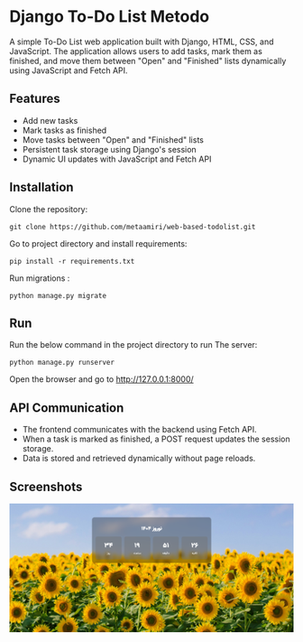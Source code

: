 # Django To-Do List Metodo
A simple To-Do List web application built with Django, HTML, CSS, and JavaScript. The application allows users to add tasks, mark them as finished, and move them between "Open" and "Finished" lists dynamically using JavaScript and Fetch API.

## Features
- Add new tasks
- Mark tasks as finished
- Move tasks between "Open" and "Finished" lists
- Persistent task storage using Django's session
- Dynamic UI updates with JavaScript and Fetch API

## Installation

Clone the repository:
```
git clone https://github.com/metaamiri/web-based-todolist.git
```
Go to project directory and install requirements:
```
pip install -r requirements.txt
```
Run migrations :
```
python manage.py migrate
```
## Run
Run the below command in the project directory to run The server:
```
python manage.py runserver
```
Open the browser and go to http://127.0.0.1:8000/

## API Communication
- The frontend communicates with the backend using Fetch API.
- When a task is marked as finished, a POST request updates the session storage.
- Data is stored and retrieved dynamically without page reloads.

## Screenshots
![Screenshot of output.](https://github.com/metaamiri/nowruz-counter/blob/main/main/Templates/screenshot/Screenshot.png)
